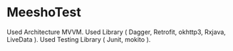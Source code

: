 # MeeshoTest
Used Architecture MVVM. 
Used Library ( Dagger, Retrofit, okhttp3, Rxjava, LiveData ). 
Used Testing Library ( Junit, mokito ). 
